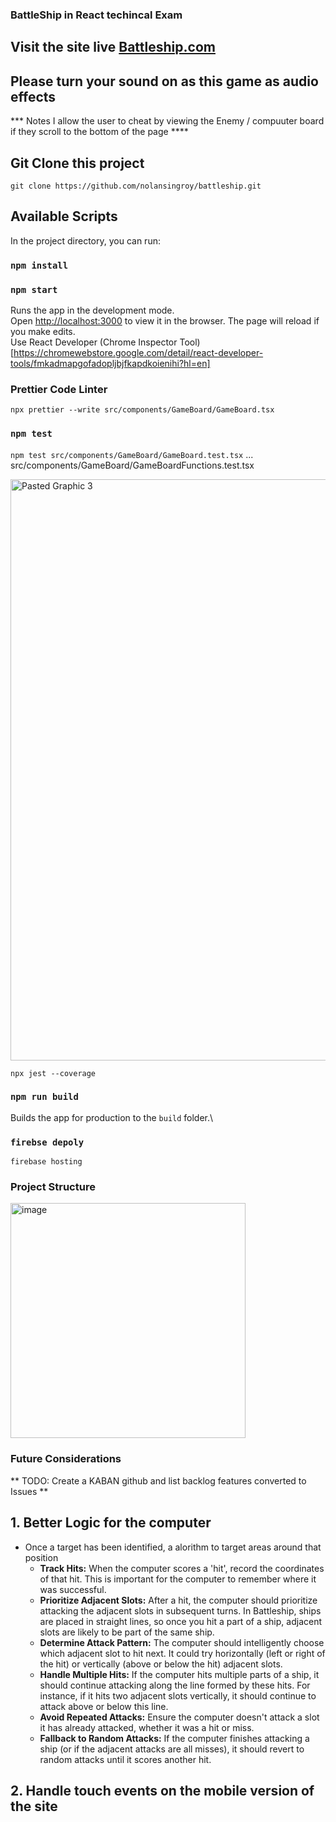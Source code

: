 ### BattleShip in React techincal Exam

## Visit the site live [Battleship.com](https://battleship-51dea.web.app/)
## Please turn your sound on as this game as audio effects 
*** Notes I allow the user to cheat by viewing the Enemy / compuuter board if they scroll to the bottom of the page ****


## Git Clone this project 
`git clone https://github.com/nolansingroy/battleship.git`

## Available Scripts
In the project directory, you can run:
### `npm install`
### `npm start`

Runs the app in the development mode.\
Open [http://localhost:3000](http://localhost:3000) to view it in the browser.
The page will reload if you make edits.\
Use React Developer (Chrome Inspector Tool)[https://chromewebstore.google.com/detail/react-developer-tools/fmkadmapgofadopljbjfkapdkoienihi?hl=en] 


### Prettier Code Linter 
`npx prettier --write src/components/GameBoard/GameBoard.tsx`


### `npm test`

`npm test src/components/GameBoard/GameBoard.test.tsx`
... src/components/GameBoard/GameBoardFunctions.test.tsx

<img width="930" alt="Pasted Graphic 3" src="https://github.com/nolansingroy/battleship/assets/5677688/0d61982e-d6b9-42fb-a679-35b086bdd6d8">

`npx jest --coverage`

### `npm run build`

Builds the app for production to the `build` folder.\

### `firebse depoly`
`firebase hosting` 


### Project Structure 
<img width="376" alt="image" src="https://github.com/nolansingroy/battleship/assets/5677688/45544dab-fa48-487f-9dd9-e92438efecf5">


### Future Considerations 
** TODO: Create a KABAN github and list backlog features converted to Issues **

## 1. Better Logic for the computer
- Once a target has been identified, a alorithm to target areas around that position
    - **Track Hits:** When the computer scores a 'hit', record the coordinates of that hit. This is important for the computer to remember where it was successful.
    - **Prioritize Adjacent Slots:** After a hit, the computer should prioritize attacking the adjacent slots in subsequent turns. In Battleship, ships are placed in straight lines, so once you hit a part of a ship, adjacent slots are likely to be part of the same ship.
    - **Determine Attack Pattern:** The computer should intelligently choose which adjacent slot to hit next. It could try horizontally (left or right of the hit) or vertically (above or below the hit) adjacent slots.
    - **Handle Multiple Hits:** If the computer hits multiple parts of a ship, it should continue attacking along the line formed by these hits. For instance, if it hits two adjacent slots vertically, it should continue to attack above or below this line.
    - **Avoid Repeated Attacks:** Ensure the computer doesn't attack a slot it has already attacked, whether it was a hit or miss.
    - **Fallback to Random Attacks:** If the computer finishes attacking a ship (or if the adjacent attacks are all misses), it should revert to random attacks until it scores another hit.

## 2. Handle touch events on the mobile version of the site

